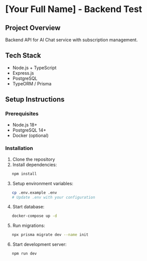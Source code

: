# [Your Full Name] - Backend Test

## Project Overview
Backend API for AI Chat service with subscription management.

## Tech Stack
- Node.js + TypeScript
- Express.js
- PostgreSQL
- TypeORM / Prisma

## Setup Instructions

### Prerequisites
- Node.js 18+
- PostgreSQL 14+
- Docker (optional)

### Installation

1. Clone the repository
2. Install dependencies:
```bash
   npm install
```
3. Setup environment variables:
```bash
   cp .env.example .env
   # Update .env with your configuration
```
4. Start database:
```bash
   docker-compose up -d
```
5. Run migrations:
```bash
   npx prisma migrate dev --name init
```
6. Start development server:
```bash
   npm run dev
```
